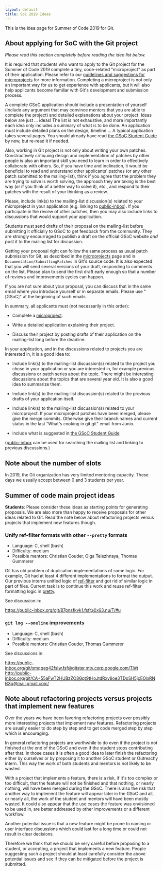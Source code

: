 ```yaml
---
layout: default
title: SoC 2019 Ideas
---
```


This is the idea page for Summer of Code 2019 for Git.

## About applying for SoC with the Git project

*Please read this section completely before reading the idea list
 below.*

It is required that students who want to apply to the Git
project for the Summer of Code 2019 complete a tiny, code-related
"microproject" as part of their application.  Please refer to our
[guidelines and suggestions for microprojects](https://git.github.io/SoC-2019-Microprojects)
for more information. Completing a microproject is not only an important
way for us to get experience with applicants, but it will also help
applicants become familiar with Git's development and submission
process.

A complete GSoC application should include a presentation of yourself
(include any argument that may convince mentors that you are able to
complete the project) and detailed explanations about your project.
Ideas below are just ... ideas! The list is not exhaustive, and more
importantly each idea only includes a summary of what is to be done.
An application must include detailed plans on the design, timeline ...
A typical application takes several pages. You should already have read
[the GSoC Student Guide](http://write.flossmanuals.net/gsocstudentguide/writing-a-proposal/)
by now, but re-read it if needed.

Also, working in Git project is not only about writing your own
patches. Constructively critiquing design and implementation of
patches by other people is also an important skill you need to learn
in order to effectively collaborate with others. So, if you have time
and inclination, it would be beneficial to read and understand other
applicants' patches (or any other patch submitted to the mailing-list),
think if you agree that the problem they are trying to solve is worth
solving, the approach they are taking is the best way (or if you think
of a better way to solve it), etc., and respond to their patches with
the result of your thinking as a review.

Please, include link(s) to the mailing-list discussion(s) related to
your microproject in your application (e.g. linking to
[public-inbox](https://public-inbox.org/git/)). If you
participate in the review of other patches, then you may also include
links to discussions that would support your application.

Students must send drafts of their proposal on the mailing-list before
submitting it officially to GSoC to get feedback from the
community. They are strongly encourraged to publish a draft on the
official GSoC website *and* post it to the mailing list for
discussion.

Getting your proposal right can follow the same process as usual patch
submission for Git, as described in the
[microprojects](https://git.github.io/SoC-2019-Microprojects) page and
in `Documentation/SubmittingPatches` in Git's source code. It is also
expected that you will send several versions of your draft, responding
to comments on the list. Please plan to send the first draft early
enough so that a number of reviews and improvements cycles can happen.

If you are not sure about your proposal, you can discuss that in the
same email where you introduce yourself or in separate emails. Please
use "[GSoC]" at the beginning of such emails.

In summary, all applicants must (not necessarily in this order):

* Complete a [microproject](https://git.github.io/SoC-2019-Microprojects).

* Write a detailed application explaining their project.

* Discuss their project by posting drafts of their application on the
  mailing-list long before the deadline.

In your application, and in the discussions related to projects you
are interested in, it is a good idea to:

* Include link(s) to the mailing-list discussion(s) related to the
  project you chose in your application or you are interested in, for
  example previous discussions or patch series about the topic. There
  might be interesting discussions about the topics that are several
  year old. It is also a good idea to summarize them.

* Include link(s) to the mailing-list discussion(s) related to the
  previous drafts of your application itself.

* Include link(s) to the mailing-list discussion(s) related to your
  microproject. If your microproject patches have been merged, please
  give the merge commits. Otherwise give their branch names and
  current status in the last "What's cooking in git.git" email from
  Junio.

* Include what is suggested in
  [the GSoC Student Guide](http://write.flossmanuals.net/gsocstudentguide/writing-a-proposal/)

([public-inbox](https://public-inbox.org/git/) can be
used for searching the mailing list and linking to previous
discussions.)

## Note about the number of slots

In 2019, the Git organization has very limited mentoring capacity.
These days we usually accept between 0 and 3 students per year.

## Summer of code main project ideas

**Students**: Please consider these ideas as starting points for
generating proposals. We are also more than happy to receive proposals
for other ideas related to Git. Read the note below about refactoring
projects versus projects that implement new features though.

### Unify ref-filter formats with other `--pretty` formats

 - Language: C, shell (bash)
 - Difficulty: medium
 - Possible mentors: Christian Couder, Olga Telezhnaya, Thomas Gummerer

Git has old problem of duplication implementations of some logic. For
example, Git had at least 4 different implementations to format the
output. Our previous interns unified logic of
[ref-filter](https://github.com/git/git/blob/master/ref-filter.h) and
got rid of similar logic in part of files. Current task is to continue
this work and reuse ref-filter formatting logic in
[pretty](https://github.com/git/git/blob/master/pretty.h).

See discussion in:

<https://public-inbox.org/git/87pnsfkvk1.fsf@0x63.nu/T/#u>

### `git log --oneline` improvements

 - Language: C, shell (bash)
 - Difficulty: medium
 - Possible mentors: Christian Couder, Thomas Gummerer

See discussions in:

<https://public-inbox.org/git/xmqqeg42fslw.fsf@gitster.mtv.corp.google.com/T/#t>
<http://public-inbox.org/git/CA+55aFwT2HUBzZO8Gpt9tHoJtdRxv9oe3TDoSH5jcEOixRNBXg@mail.gmail.com/>

## Note about refactoring projects versus projects that implement new features

Over the years we have been favoring refactoring projects over
possibly more interesting projects that implement new features.
Refactoring projects are usually easier to do step by step and to get
code merged step by step which is encouraging.

In general refactoring projects are worthwhile to do even if the
project is not finished at the end of the GSoC and even if the student
stops contributing after that. In those cases it is often a good idea
to later finish the refactoring either by ourselves or by proposing it
to another GSoC student or Outreachy intern. This way the work of both
students and mentors is not likely to be wasted.

With a project that implements a feature, there is a risk, if it's too
complex or too difficult, that the feature will not be finished and
that nothing, or nearly nothing, will have been merged during the
GSoC. There is also the risk that another way to implement the feature
will appear later in the GSoC and all, or nearly all, the work of the
student and mentors will have been mostly wasted. It could also appear
that the use cases the feature was envisioned to be used in, are
better addressed by other improvements or a different workflow.

Another potential issue is that a new feature might be prone to naming
or user interface discussions which could last for a long time or
could not result in clear decisions.

Therefore we think that we should be very careful before proposing to
a student, or accepting, a project that implements a new feature.
People suggesting such a project should at least carefully consider
the above potential issues and see if they can be mitigated before the
project is submitted.
